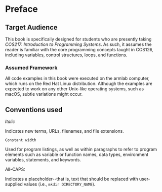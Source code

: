 # Preface

## Target Audience&#x20;

This book is specifically designed for students who are presently taking _COS217: Introduction to Programming Systems_. As such, it assumes the reader is familiar with the core programming concepts taught in COS126, including variables, control structures, loops, and functions.

### Assumed Framework

All code examples in this book were executed on the armlab computer, which runs on the Red Hat Linux distribution. Although the examples are expected to work on any other Unix-like operating systems, such as macOS, subtle variations might occur.

## Conventions used

_Italic_

Indicates new terms, URLs, filenames, and file extensions.

`Constant width`

Used for program listings, as well as within paragraphs to refer to program elements such as variable or function names, data types, environment variables, statements, and keywords.

All-CAPS:&#x20;

Indicates a placeholder--that is, text that should be replaced with user-supplied values (i.e., `mkdir DIRECTORY_NAME`).
